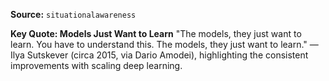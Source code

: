 **Source:** `situationalawareness`

**Key Quote: Models Just Want to Learn**
"The models, they just want to learn. You have to understand this. The models, they just want to learn." — Ilya Sutskever (circa 2015, via Dario Amodei), highlighting the consistent improvements with scaling deep learning.
